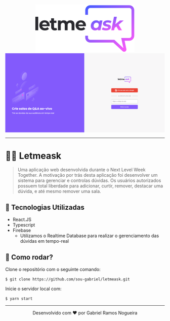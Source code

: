 <div align="center">
  <img src="./src/assets/images/logo.svg"/>
</div>

<img src=".github/preview.gif"/>

---

# 👨‍🏫 Letmeask
> Uma aplicação web desenvolvida durante o Next Level Week Together. A motivação por trás desta aplicação foi desenvolver um sistema para gerenciar e controlas dúvidas. Os usuários autorizados possuem total liberdade para adicionar, curtir, remover, destacar uma dúvida, e até mesmo remover uma sala.

## 🧰 Tecnologias Utilizadas
- React.JS
- Typescript
- Firebase 
  - Utilizamos o Realtime Database para realizar o gerenciamento das dúvidas em tempo-real

## 🏃 Como rodar?
Clone o repositório com o seguinte comando:
```
$ git clone https://github.com/sou-gabriel/letmeask.git
```

Inicie o servidor local com:

```
$ yarn start 
```

--- 

<p align="center">Desenvolvido com ❤️ por Gabriel Ramos Nogueira</p>

